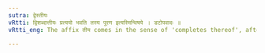 ```yaml
---
sutra: द्वेस्तीयः
vRtti: द्विशब्दात्तीयः प्रत्ययो भवति तस्य पूरण इत्यस्मिन्विषये । डटोपवादः ॥
vRtti_eng: The affix तीय comes in the sense of 'completes thereof', after the word _dvi_.

---
```

